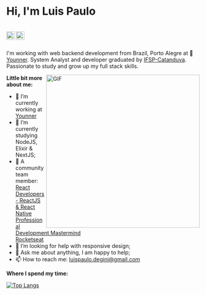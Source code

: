 <h1>Hi, I'm Luis Paulo</h1>
<br />
<a href="https://www.linkedin.com/in/lpmdeg/">
  <img align="left" alt="Luis Paulo's Linkedin" width="22px" src="https://cdn.jsdelivr.net/npm/simple-icons@v3/icons/linkedin.svg" />
</a>
<a href="https://www.instagram.com/luispaulo.degini/">
  <img align="left" alt="Luis Paulo's Instagram" width="22px" src="https://cdn.jsdelivr.net/npm/simple-icons@v3/icons/instagram.svg" />
</a><br/>

<br />

I'm working with web backend development from Brazil, Porto Alegre at 👨 [Younner](https://www.younner.com/). System Analyst and developer graduated by [IFSP-Catanduva](https://ctd.ifsp.edu.br/). Passionate to study and grow up my full stack skills.

<img align="right" alt="GIF" src="https://media.giphy.com/media/Ah3zHH7hvsSB2/giphy.gif" width="400"/>



**Little bit more about me:**

- 👨 I’m currently working at [Younner](https://www.younner.com/)
- 🌱 I’m currently studying NodeJS, Elixir & NextJS; 
- 👨 A community team member:<br />
        [React Developers - ReactJS & React Native Professional Development Mastermind](https://www.linkedin.com/groups/6519652/)<br />
        [Rocketseat](https://discord.com/channels/327861810768117763/491458400203571210)
- 🤔 I’m looking for help with responsive design;
- 💬 Ask me about anything, I am happy to help;
- 📫 How to reach me: luispaulo.degini@gmail.com



**Where I spend my time:**

[![Top Langs](https://github-readme-stats.vercel.app/api/top-langs/?username=hitk1&layout=compact)](https://github.com/hitk1/github-readme-stats)
